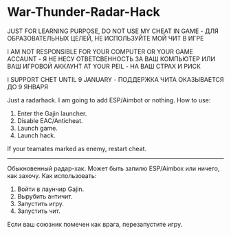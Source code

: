 # War-Thunder-Radar-Hack
JUST FOR LEARNING PURPOSE, DO NOT USE MY CHEAT IN GAME - ДЛЯ ОБРАЗОВАТЕЛЬНЫХ ЦЕЛЕЙ, НЕ ИСПОЛЬЗУЙТЕ МОЙ ЧИТ В ИГРЕ

I AM NOT RESPONSIBLE FOR YOUR COMPUTER OR YOUR GAME ACCAUNT - Я НЕ НЕСУ ОТВЕТСВЕННОСТЬ ЗА ВАШ КОМПЬЮТЕР ИЛИ ВАШ ИГРОВОЙ АККАУНТ 
AT YOUR PEIL - НА ВАШ СТРАХ И РИСК

I SUPPORT CHET UNTIL 9 JANUARY  - ПОДДЕРЖКА ЧИТА ОКАЗЫВАЕТСЯ ДО 9 ЯНВАРЯ

Just a radarhack.
I am going to add ESP/Aimbot or nothing.
How to use:
1. Enter the Gajin launcher.
2. Disable EAC/Anticheat.
3. Launch game.
4. Launch hack.
   
If your teamates marked as enemy, restart cheat.

***

Обыкновенный радар-хак.
Может быть запилю ESP/Aimbox или ничего, как захочу.
Как использовать:
1. Войти в лаунчир Gajin.
2. Вырубить античит.
3. Запустить игру.
4. Запустить чит.

Если ваш союзник помечен как врага, перезапустите игру.
